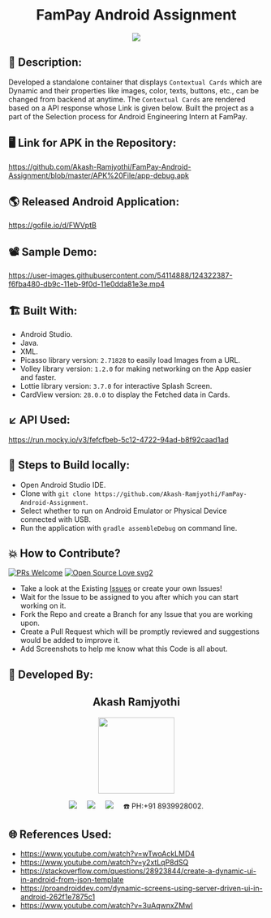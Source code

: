<h1 align="center">FamPay Android Assignment</h1>

<p align="center">
<img src="https://user-images.githubusercontent.com/54114888/124321900-16460200-db9c-11eb-96da-2c0c35254343.png" >
</p>

## 📜 Description:
Developed a standalone container that displays `Contextual Cards` which are Dynamic and their properties like images, color, texts, buttons, etc., can be changed from backend at anytime. The `Contextual Cards` are rendered based on a API response whose Link is given below. Built the project as a part of the Selection process for Android Engineering Intern at FamPay.

## 🖥️ Link for APK in the Repository:
https://github.com/Akash-Ramjyothi/FamPay-Android-Assignment/blob/master/APK%20File/app-debug.apk

## 🌎 Released Android Application:
https://gofile.io/d/FWVptB

## 📽 Sample Demo:
https://user-images.githubusercontent.com/54114888/124322387-f6fba480-db9c-11eb-9f0d-11e0dda81e3e.mp4

## 🏗 Built With:
- Android Studio.
- Java.
- XML.
- Picasso library version: `2.71828` to easily load Images from a URL.
- Volley library version: `1.2.0` for making networking on the App easier and faster.
- Lottie library version: `3.7.0` for interactive Splash Screen.
- CardView version: `28.0.0` to display the Fetched data in Cards.

## ↙️ API Used:
https://run.mocky.io/v3/fefcfbeb-5c12-4722-94ad-b8f92caad1ad

## 🧪 Steps to Build locally:
- Open Android Studio IDE.
- Clone with `git clone https://github.com/Akash-Ramjyothi/FamPay-Android-Assignment`.
- Select whether to run on Android Emulator or Physical Device connected with USB.
- Run the application with `gradle assembleDebug` on command line.

## 💥 How to Contribute?

[![PRs Welcome](https://img.shields.io/badge/PRs-welcome-brightgreen.svg?style=flat-square)](http://makeapullrequest.com)
[![Open Source Love svg2](https://badges.frapsoft.com/os/v2/open-source.svg?v=103)](https://github.com/ellerbrock/open-source-badges/) 

- Take a look at the Existing [Issues](https://github.com/Akash-Ramjyothi/FamPay-Android-Assignment/issues) or create your own Issues!
- Wait for the Issue to be assigned to you after which you can start working on it.
- Fork the Repo and create a Branch for any Issue that you are working upon.
- Create a Pull Request which will be promptly reviewed and suggestions would be added to improve it.
- Add Screenshots to help me know what this Code is all about.

## 👦 Developed By:
<h2 align="center">Akash Ramjyothi</h2>
<p align="center">
  <a href="https://github.com/Akash-Ramjyothi"><img src="https://avatars.githubusercontent.com/u/54114888?v=4" width=150px height=150px /></a> 
    
<p align="center">
  <a target="_blank"href="https://www.linkedin.com/in/akash-ramjyothi/"><img src="https://img.shields.io/badge/linkedin-%230077B5.svg?&style=for-the-badge&logo=linkedin&logoColor=white" /></a>&nbsp;&nbsp;&nbsp;&nbsp;
  <a href="mailto:akash.ramjyothi@gmail.com?subject=Hello%20Akash,%20From%20Github"><img src="https://img.shields.io/badge/gmail-%23D14836.svg?&style=for-the-badge&logo=gmail&logoColor=white" /></a>&nbsp;&nbsp;&nbsp;&nbsp;
  <a href="https://www.instagram.com/akash.ramjyothi/"><img src="https://img.shields.io/badge/instagram-%23D14836.svg?&style=for-the-badge&logo=instagram&logoColor=pink" /></a>&nbsp;&nbsp;&nbsp;&nbsp;
  ☎️ PH:+91 8939928002.
</p>

## 🌐 References Used:
- https://www.youtube.com/watch?v=wTwoAckLMD4
- https://www.youtube.com/watch?v=y2xtLqP8dSQ
- https://stackoverflow.com/questions/28923844/create-a-dynamic-ui-in-android-from-json-template
- https://proandroiddev.com/dynamic-screens-using-server-driven-ui-in-android-262f1e7875c1
- https://www.youtube.com/watch?v=3uAqwnxZMwI
